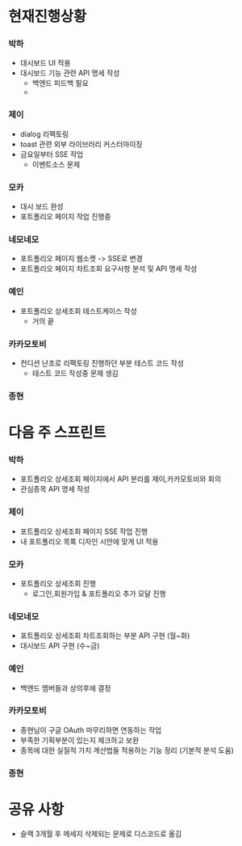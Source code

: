 
# 현재진행상황


### 박하

- 대시보드 UI 적용
- 대시보드 기능 관련 API 명세 작성
	- 백엔드 피드백 필요
	- 
### 제이

- dialog 리팩토링
- toast 관련 외부 라이브러리 커스터마이징
- 금요일부터 SSE 작업
	- 이벤트소스 문제
### 모카

- 대시 보드 완성
- 포트폴리오 페이지 작업 진행중

### 네모네모

- 포트폴리오 페이지 웹소켓 -> SSE로 변경
- 포트폴리오 페이지 차트조회 요구사항 분석 및 API 명세 작성

### 예인

- 포트폴리오 상세조회 테스트케이스 작성
	- 거의 끝

### 카카모토비

- 컨디션 난조로 리팩토링 진행하던 부분 테스트 코드 작성
	- 테스트 코드 작성중 문제 생김

### 종현


# 다음 주 스프린트

### 박하

- 포트폴리오 상세조회 페이지에서 API 분리를 제이,카카모토비와 회의
- 관심종목 API 명세 작성

### 제이

- 포트폴리오 상세조회 페이지 SSE 작업 진행
- 내 포트폴리오 목록 디자인 시안에 맞게 UI 적용
### 모카

- 포트폴리오 상세조회 진행
	- 로그인,회원가입 & 포트폴리오 추가 모달 진행

### 네모네모

- 포트폴리오 상세조회 차트조회하는 부분 API 구현 (월~화)
- 대시보드 API 구현 (수~금)

### 예인

- 백엔드 멤버들과 상의후에 결정

### 카카모토비

- 종현님이 구글 OAuth 마무리하면 연동하는 작업
- 부족한 기획부분이 있는지 체크하고 보완
- 종목에 대한 실질적 가치 계산법들 적용하는 기능 정리 (기본적 분석 도움)

### 종현


# 공유 사항

- 슬랙 3개월 후 메세지 삭제되는 문제로 디스코드로 옮김
